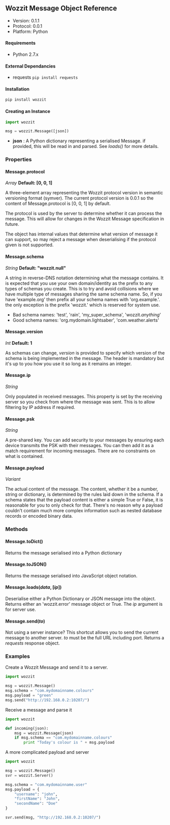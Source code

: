 ## Wozzit Message Object Reference

* Version: 0.1.1
* Protocol: 0.0.1
* Platform: Python

#### Requirements

* Python 2.7.x

#### External Dependancies

* requests `pip install requests`

#### Installation

```python
pip install wozzit
```

#### Creating an Instance

```python
import wozzit

msg = wozzit.Message([json])
```

* **json** : A Python dictionary representing a serialised Message. if provided, this will be read in and parsed. See _loads()_ for more details.


### Properties

#### Message.protocol

_Array_ **Default: [0, 0, 1]**

A three-element array representing the Wozzit protocol version in semantic versioning format (symver). The current protocol version is 0.0.1 so the content of Message.protocol is [0, 0, 1] by default.

The protocol is used by the server to determine whether it can process the message. This will allow for changes in the Wozzit Message specification in future.

The object has internal values that determine what version of message it can support, so may reject a message when deserialising if the protocol given is not supported.

#### Message.schema

_String_ **Default: "wozzit.null"**

A string in reverse-DNS notation determining what the message contains. It is expected that you use your own domain/identity as the prefix to any types of schemas you create. This is to try and avoid collisions where we have multiple type of messages sharing the same schema name. So, if you have 'example.org' then prefix all your schema names with 'org.example.'. the only exception is the prefix 'wozzit.' which is reserved for system use.

* Bad schema names: 'test', 'rain', 'my_super_schema', 'wozzit._anything_'
* Good schema names: 'org.mydomain.lightsaber', 'com.weather.alerts'

#### Message.version

_Int_ **Default: 1**

As schemas can change, _version_ is provided to specify which version of the schema is being implemented in the message. The header is mandatory but it's up to you how you use it so long as it remains an integer.

#### Message.ip

_String_

Only populated in received messages. This property is set by the receiving server so you check from where the message was sent. This is to allow filtering by IP address if required.

#### Message.psk

_String_

A pre-shared key. You can add security to your messages by ensuring each device transmits the PSK with their messages. You can then add it as a match requirement for incoming messages. There are no constraints on what is contained.

#### Message.payload

_Variant_

The actual content of the message. The content, whether it be a number, string or dictionary, is determined by the rules laid down in the schema. If a schema states that the payload content is either a simple True or False, it is reasonable for you to only check for that. There's no reason why a payload couldn't contain much more complex information such as nested database records or encoded binary data.

### Methods

#### Message.toDict()

Returns the message serialised into a Python dictionary

#### Message.toJSON()

Returns the message serialised into JavaScript object notation.

#### Message.loads(_data_, [_ip_])

Deserialise either a Python Dictionary or JSON message into the object. Returns either an 'wozzit.error' message object or True. The _ip_ argument is for server use.

#### Message.send(_to_)

Not using a server instance? This shortcut allows you to send the current message to another server. _to_ must be the full URL including port. Returns a _requests_ response object.

### Examples

Create a Wozzit Message and send it to a server.

```python
import wozzit

msg = wozzit.Message()
msg.schema = "com.mydomainname.colours"
msg.payload = "green"
msg.send("http://192.168.0.2:10207/")
```

Receive a message and parse it

```python
import wozzit

def incoming(json):
	msg = wozzit.Message(json)
	if msg.schema == "com.mydomainname.colours"
		print "Today's colour is " + msg.payload
```

A more complicated payload and server

```python
import wozzit

msg = wozzit.Message()
svr = wozzit.Server()

msg.schema = "com.mydomainname.user"
msg.payload = {
	"username": "john",
	"firstName": "John",
	"secondName": "Doe"
}

svr.send(msg, "http://192.168.0.2:10207/")
```

